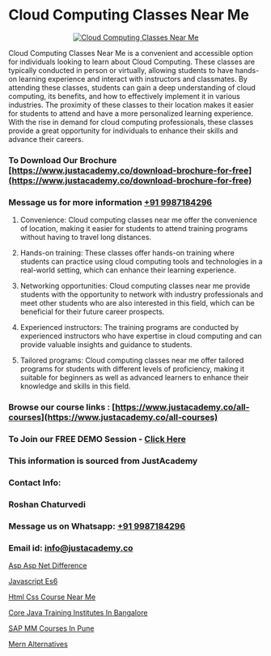 # Cloud Computing Classes Near Me

<p align="center">
  <a href="https://justacademy.co/all-courses">
    <img src="https://ibb.co/7V3H11Z" alt="Cloud Computing Classes Near Me">
  </a>
</p>


Cloud Computing Classes Near Me is a convenient and accessible option for individuals looking to learn about Cloud Computing. These classes are typically conducted in person or virtually, allowing students to have hands-on learning experience and interact with instructors and classmates. By attending these classes, students can gain a deep understanding of cloud computing, its benefits, and how to effectively implement it in various industries. The proximity of these classes to their location makes it easier for students to attend and have a more personalized learning experience. With the rise in demand for cloud computing professionals, these classes provide a great opportunity for individuals to enhance their skills and advance their careers.
### To Download Our Brochure [https://www.justacademy.co/download-brochure-for-free](https://www.justacademy.co/download-brochure-for-free)
### Message us for more information [+91 9987184296](https://api.whatsapp.com/send?phone=919987184296)
1) Convenience: Cloud computing classes near me offer the convenience of location, making it easier for students to attend training programs without having to travel long distances.

2) Hands-on training: These classes offer hands-on training where students can practice using cloud computing tools and technologies in a real-world setting, which can enhance their learning experience.

3) Networking opportunities: Cloud computing classes near me provide students with the opportunity to network with industry professionals and meet other students who are also interested in this field, which can be beneficial for their future career prospects.

4) Experienced instructors: The training programs are conducted by experienced instructors who have expertise in cloud computing and can provide valuable insights and guidance to students.

5) Tailored programs: Cloud computing classes near me offer tailored programs for students with different levels of proficiency, making it suitable for beginners as well as advanced learners to enhance their knowledge and skills in this field.

### Browse our course links : [https://www.justacademy.co/all-courses](https://www.justacademy.co/all-courses) 
### To Join our FREE DEMO Session - [Click Here](https://www.justacademy.co/register-for-course-demo)


### This information is sourced from JustAcademy
### Contact Info:
### Roshan Chaturvedi
### Message us on Whatsapp: [+91 9987184296](https://api.whatsapp.com/send?phone=919987184296)
### Email id: [info@justacademy.co](mailto:info@justacademy.co)
                
[Asp Asp Net Difference](https://www.linkedin.com/pulse/asp-net-difference-justacademy-las-vegas-dgllf?trackingId=NZdAd21wjzeJv4GPszdo2Q%3D%3D&lipi=urn%3Ali%3Apage%3Ad_flagship3_company_admin%3B72drtJzFRpOZi%2BIA7t6Uhg%3D%3D)

[Javascript Es6](https://www.linkedin.com/pulse/javascript-es6-justacademy-thane-qwlkc?trackingId=Tdhs9HSi5G4hrdjDaiuQzw%3D%3D&lipi=urn%3Ali%3Apage%3Ad_flagship3_company_admin%3Bs5%2FTwm7dQuuyZG7uExGaaQ%3D%3D)

[Html Css Course Near Me](https://medium.com/@shivamja27/html-css-course-near-me-8616fa10c86a)

[Core Java Training Institutes In Bangalore](https://medium.com/@justacademytraining/core-java-training-institutes-in-bangalore-28f8a412220e)

[SAP MM Courses In Pune](https://justacademyin.github.io/Articles/SAP-MM-Courses-In-Pune)

[Mern Alternatives](https://justacademyin.github.io/Articles/Mern-Alternatives)

